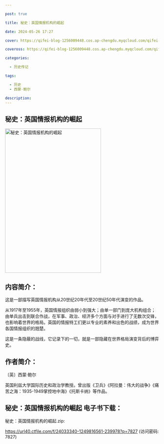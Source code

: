 ```yaml
---

post: true

title: 秘史：英国情报机构的崛起

date: 2024-05-26 17:27

cover: https://qifei-blog-1256009448.cos.ap-chengdu.myqcloud.com/qifei-blog/663d762e0ea9cb1403d8f9c3.jpg

coveross: https://qifei-blog-1256009448.cos.ap-chengdu.myqcloud.com/qifei-blog/663d762e0ea9cb1403d8f9c3.jpg

categories:

  - 历史传记

tags:

  - 历史
  - 西蒙·鲍尔

description:
---
```


## 秘史：英国情报机构的崛起
<img alt=" 秘史：英国情报机构的崛起" class="aligncenter loaded" data-was-processed="true" decoding="async" fetchpriority="high" height="471" src="https://qifei-blog-1256009448.cos.ap-chengdu.myqcloud.com/qifei-blog/663d762e0ea9cb1403d8f9c3.jpg " style="cursor: zoom-in;" width="314"/>

## 内容简介：

这是一部描写英国情报机构从20世纪20年代至20世纪50年代演变的作品。

从1917年至1955年，英国情报组织由弱小到强大；由单一部门到庞大机构组合；由单兵出击到联合作战，在军事、政治、经济多个方面与对手进行了无数次交锋，也影响着世界的格局。英国的情报特工们更以专业的素养和出色的战绩，成为世界各国情报组织的翘楚。

这是一条隐蔽的战线，它记录下的一切，就是一部隐藏在世界格局演变背后的博弈史。

## 作者简介：

〔英〕西蒙·鲍尔

英国利兹大学国际历史和政治学教授。曾出版《卫兵》《阿拉曼：伟大的战争》《痛苦之海：1935-1949掌控地中海》《托斯卡纳》等作品。

## 秘史：英国情报机构的崛起 电子书下载：
秘史：英国情报机构的崛起.zip: 

https://url40.ctfile.com/f/24033340-1249816561-239978?p=7827 (访问密码: 7827)
